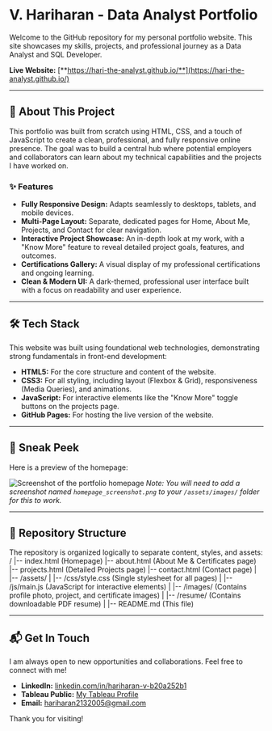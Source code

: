 # V. Hariharan - Data Analyst Portfolio

Welcome to the GitHub repository for my personal portfolio website. This site showcases my skills, projects, and professional journey as a Data Analyst and SQL Developer.

**Live Website:** [**https://hari-the-analyst.github.io/**](https://hari-the-analyst.github.io/)

---

## 🚀 About This Project

This portfolio was built from scratch using HTML, CSS, and a touch of JavaScript to create a clean, professional, and fully responsive online presence. The goal was to build a central hub where potential employers and collaborators can learn about my technical capabilities and the projects I have worked on.

### ✨ Features

-   **Fully Responsive Design:** Adapts seamlessly to desktops, tablets, and mobile devices.
-   **Multi-Page Layout:** Separate, dedicated pages for Home, About Me, Projects, and Contact for clear navigation.
-   **Interactive Project Showcase:** An in-depth look at my work, with a "Know More" feature to reveal detailed project goals, features, and outcomes.
-   **Certifications Gallery:** A visual display of my professional certifications and ongoing learning.
-   **Clean & Modern UI:** A dark-themed, professional user interface built with a focus on readability and user experience.

---

## 🛠️ Tech Stack

This website was built using foundational web technologies, demonstrating strong fundamentals in front-end development:

-   **HTML5:** For the core structure and content of the website.
-   **CSS3:** For all styling, including layout (Flexbox & Grid), responsiveness (Media Queries), and animations.
-   **JavaScript:** For interactive elements like the "Know More" toggle buttons on the projects page.
-   **GitHub Pages:** For hosting the live version of the website.

---

## 📸 Sneak Peek

Here is a preview of the homepage:

![Screenshot of the portfolio homepage](./assets/images/homepage_screenshot.png) 
*Note: You will need to add a screenshot named `homepage_screenshot.png` to your `/assets/images/` folder for this to work.*

---

## 📂 Repository Structure

The repository is organized logically to separate content, styles, and assets:
/
|-- index.html (Homepage)
|-- about.html (About Me & Certificates page)
|-- projects.html (Detailed Projects page)
|-- contact.html (Contact page)
|
|-- /assets/
| |-- /css/style.css (Single stylesheet for all pages)
| |-- /js/main.js (JavaScript for interactive elements)
| |-- /images/ (Contains profile photo, project, and certificate images)
| |-- /resume/ (Contains downloadable PDF resume)
|
|-- README.md (This file)

---

## 📬 Get In Touch

I am always open to new opportunities and collaborations. Feel free to connect with me!

-   **LinkedIn:** [linkedin.com/in/hariharan-v-b20a252b1](https://www.linkedin.com/in/hariharan-v-b20a252b1/)
-   **Tableau Public:** [My Tableau Profile](https://public.tableau.com/app/profile/hariharan.v)
-   **Email:** [hariharan2132005@gmail.com](mailto:hariharan2132005@gmail.com)

Thank you for visiting!
